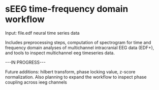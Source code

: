 # sEEG time-frequency domain workflow

Input: file.edf neural time series data

Includes preprocessing steps, computation of spectrogram for time and frequency domain analyses of multichannel intracranial EEG data (EDF+), and tools to inspect multichannel eeg timeseries data. 


---IN PROGRESS---

Future additions: hilbert transform, phase locking value, z-score normalization. Also planning to expand the workflow to inspect phase coupling across ieeg channels